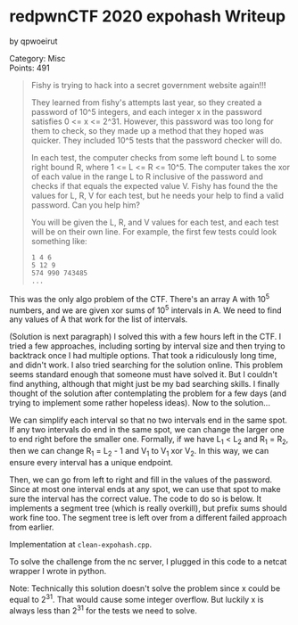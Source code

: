 # redpwnCTF 2020 expohash Writeup
by qpwoeirut

Category: Misc<br>
Points: 491

> Fishy is trying to hack into a secret government website again!!!
>
> They learned from fishy's attempts last year, so they created a password of 10^5 integers, and each integer x in the password satisfies 0 <= x <= 2^31. However, this password was too long for them to check, so they made up a method that they hoped was quicker. They included 10^5 tests that the password checker will do.
>
> In each test, the computer checks from some left bound L to some right bound R, where 1 <= L <= R <= 10^5. The computer takes the xor of each value in the range L to R inclusive of the password and checks if that equals the expected value V. Fishy has found the the values for L, R, V for each test, but he needs your help to find a valid password. Can you help him?
>
> You will be given the L, R, and V values for each test, and each test will be on their own line. For example, the first few tests could look something like:
> ```
> 1 4 6
> 5 12 9
> 574 990 743485
> ...
> ```

This was the only algo problem of the CTF.
There's an array A with 10<sup>5</sup> numbers, and we are given xor sums of 10<sup>5</sup> intervals in A.
We need to find any values of A that work for the list of intervals.

(Solution is next paragraph)
I solved this with a few hours left in the CTF.
I tried a few approaches, including sorting by interval size and then trying to backtrack once I had multiple options.
That took a ridiculously long time, and didn't work.
I also tried searching for the solution online.
This problem seems standard enough that someone must have solved it.
But I couldn't find anything, although that might just be my bad searching skills.
I finally thought of the solution after contemplating the problem for a few days (and trying to implement some rather hopeless ideas).
Now to the solution...

We can simplify each interval so that no two intervals end in the same spot.
If any two intervals do end in the same spot, we can change the larger one to end right before the smaller one.
Formally, if we have L<sub>1</sub> < L<sub>2</sub> and R<sub>1</sub> = R<sub>2</sub>, then we can change R<sub>1</sub> = L<sub>2</sub> - 1 and V<sub>1</sub> to V<sub>1</sub> xor V<sub>2</sub>.
In this way, we can ensure every interval has a unique endpoint.

Then, we can go from left to right and fill in the values of the password.
Since at most one interval ends at any spot, we can use that spot to make sure the interval has the correct value.
The code to do so is below. It implements a segment tree (which is really overkill), but prefix sums should work fine too.
The segment tree is left over from a different failed approach from earlier.

Implementation at `clean-expohash.cpp`.

To solve the challenge from the nc server, I plugged in this code to a netcat wrapper I wrote in python.

Note: Technically this solution doesn't solve the problem since x could be equal to 2<sup>31</sup>.
That would cause some integer overflow.
But luckily x is always less than 2<sup>31</sup> for the tests we need to solve.